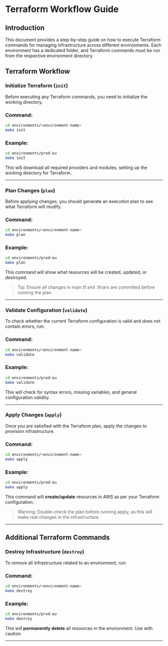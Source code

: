 # Terraform Workflow Guide

## Introduction

This document provides a step-by-step guide on how to execute Terraform commands for managing infrastructure across different environments. Each environment has a dedicated folder, and Terraform commands must be run from the respective environment directory.

## Terraform Workflow

### **Initialize Terraform** (`init`)

Before executing any Terraform commands, you need to initialize the working directory.

### **Command:**

```bash
cd environments/<environment-name>
make init

```

### **Example:**

```bash
cd environments/prod-eu
make init

```

This will download all required providers and modules, setting up the working directory for Terraform.

---

### **Plan Changes** (`plan`)

Before applying changes, you should generate an execution plan to see what Terraform will modify.

### **Command:**

```bash
cd environments/<environment-name>
make plan

```

### **Example:**

```bash
cd environments/prod-eu
make plan

```

This command will show what resources will be created, updated, or destroyed.

> Tip: Ensure all changes in main.tf and .tfvars are committed before running the plan.
> 

---

### **Validate Configuration** (`validate`)

To check whether the current Terraform configuration is valid and does not contain errors, run:

### **Command:**

```bash
cd environments/<environment-name>
make validate

```

### **Example:**

```bash
cd environments/prod-eu
make validate

```

This will check for syntax errors, missing variables, and general configuration validity.

---

### **Apply Changes** (`apply`)

Once you are satisfied with the Terraform plan, apply the changes to provision infrastructure.

### **Command:**

```bash
cd environments/<environment-name>
make apply

```

### **Example:**

```bash
cd environments/prod-eu
make apply

```

This command will **create/update** resources in AWS as per your Terraform configuration.

> Warning: Double-check the plan before running apply, as this will make real changes in the infrastructure.
> 

---

## Additional Terraform Commands

### **Destroy Infrastructure** (`destroy`)

To remove all infrastructure related to an environment, run:

### **Command:**

```bash
cd environments/<environment-name>
make destroy

```

### **Example:**

```bash
cd environments/prod-eu
make destroy

```

This will **permanently delete** all resources in the environment. Use with caution.

---
